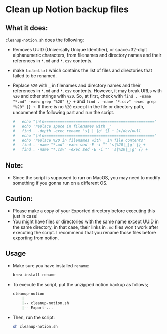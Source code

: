 # Clean up Notion backup files

## What it does:
`cleanup-notion.sh` does the following:
- Removes UUID (Universally Unique Identifier), or space+32-digit alphanumeric characters, from filenames and directory names and their references in `*.md` and `*.csv` contents.
- make `failed.txt` which contains the list of files and directories that failed to be renamed.
- Replace `%20` with `_` in filenames and directory names and their references in `*.md` and `*.csv` contents. However, it may break URLs with `%20` and other strings with `%20`. So, at first, check with `find . -name "*.md" -exec grep "%20" {} +` and `find . -name "*.csv" -exec grep "%20" {} +`. If there is no `%20` except in the file or directory path, uncomment the following part and run the script.

	```bash
	# 	echo "\n\n================================================="
	# 	echo 'replace space in filenames with _'
	# 	find . -depth -exec rename 's| |_|g' {} + 2>/dev/null
	# 	echo "\n\n================================================="
	# 	echo 'replace %20 in filenames with _ in file contents'
	# 	find . -name "*.md" -exec sed -E -i "" 's|%20|_|g' {} +
	# 	find . -name "*.csv" -exec sed -E -i "" 's|%20|_|g' {} +
	```


## Note:
- Since the script is supposed to run on MacOS, you may need to modify something if you gonna run on a different OS.


## Caution:
- Please make a copy of your Exported directory before executing this just in case!
- You might have files or directories with the same name except UUID in the same directory, in that case, their links in `.md` files won't work after executing the script. I recommend that you rename those files before exporting from notion.


## Usage
- Make sure you have installed `rename`:
	```bash
	brew install rename
	```

- To execute the script, put the unzipped notion backup as follows;
	```bash
	cleanup-notion
		|
		|-- cleanup-notion.sh
		|-- Export-...
	```

- Then, run the script:
	```bash
	sh cleanup-notion.sh
	```